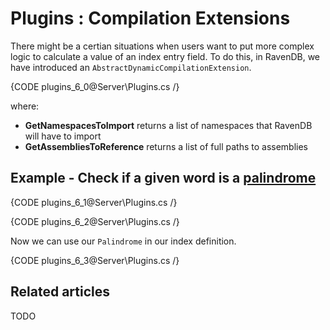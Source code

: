 # Plugins : Compilation Extensions

There might be a certian situations when users want to put more complex logic to calculate a value of an index entry field. To do this, in RavenDB, we have introduced an `AbstractDynamicCompilationExtension`.

{CODE plugins_6_0@Server\Plugins.cs /}

where:   
* **GetNamespacesToImport** returns a list of namespaces that RavenDB will have to import   
* **GetAssembliesToReference** returns a list of full paths to assemblies    

## Example - Check if a given word is a [palindrome](http://en.wikipedia.org/wiki/Palindrome)

{CODE plugins_6_1@Server\Plugins.cs /}

{CODE plugins_6_2@Server\Plugins.cs /}

Now we can use our `Palindrome` in our index definition.

{CODE plugins_6_3@Server\Plugins.cs /}

## Related articles

TODO